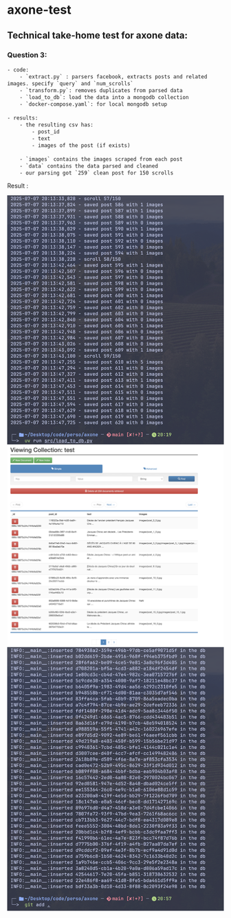 # axone-test

## Technical take-home test for axone data:

### Question 3:
    - code:
        - `extract.py` : parsers facebook, extracts posts and related images. specify `query` and `num_scrolls`
        - `transform.py`: removes duplicates from parsed data
        - `load_to_db`: load the data into a mongodb collection
        - `docker-compose.yaml`: for local mongodb setup

    - results:
        - the resulting csv has:
            - post_id
            - text
            - images of the post (if exists)

        - `images` contains the images scraped from each post
        - `data` contains the data parsed and cleaned
        - our parsing got `259` clean post for 150 scrolls

Result :

![Scraping Logs](static/scrape_logs.png)
![Collection](static/mongo.png)
![Logs](static/mongo_logs.png)



